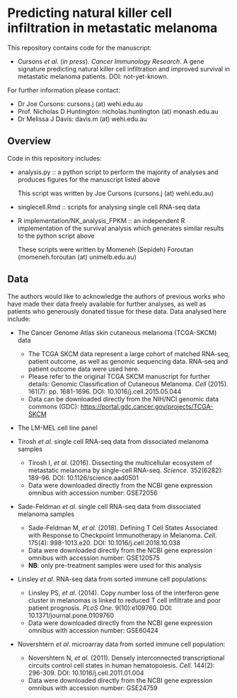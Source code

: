 # Predicting natural killer cell infiltration in metastatic melanoma
This repository contains code for the manuscript:
* Cursons *et al*. (*in press*). *Cancer Immunology Research*. A gene signature predicting natural killer cell infiltration and improved survival in metastatic melanoma patients. DOI: not-yet-known.

For further information please contact:
* Dr Joe Cursons: cursons.j (at) wehi.edu.au
* Prof. Nicholas D Huntington: nicholas.huntington (at) monash.edu.au
* Dr Melissa J Davis: davis.m (at) wehi.edu.au

## Overview
Code in this repository includes:
* analysis.py :: a python script to perform the majority of analyses and produces figures for the manuscript listed above

   This script was written by Joe Cursons (cursons.j (at) wehi.edu.au)
   
* singlecell.Rmd :: scripts for analysing single cell RNA-seq data
* R implementation/NK_analysis_FPKM :: an independent R implementation of the survival analysis which generates similar results to the python script above

   These scripts were written by Momeneh (Sepideh) Foroutan (momeneh.foroutan (at) unimelb.edu.au) 
   
## Data
The authors would like to acknowledge the authors of previous works who have made their data freely available for further analyses, as well as patients who generously donated tissue for these data. Data analysed here include:
* The Cancer Genome Atlas skin cutaneous melanoma (TCGA-SKCM) data

   - The TCGA SKCM data represent a large cohort of matched RNA-seq, patient outcome, as well as genomic sequencing data. RNA-seq and patient outcome data were used here.
   - Please refer to the original TCGA SKCM manuscript for further details: Genomic Classification of Cutaneous Melanoma. *Cell* (2015). 161(7): pp. 1681-1696. DOI: 10.1016/j.cell.2015.05.044
   - Data can be downloaded directly from the NIH/NCI genomic data commons (GDC): https://portal.gdc.cancer.gov/projects/TCGA-SKCM
   
* The LM-MEL cell line panel

* Tirosh *et al*. single cell RNA-seq data from dissociated melanoma samples

   - Tirosh I, *et al*. (2016). Dissecting the multicellular ecosystem of metastatic melanoma by single-cell RNA-seq. *Science*. 352(6282): 189-96. DOI: 10.1126/science.aad0501 
   - Data were downloaded directly from the NCBI gene expression omnibus with accession number: GSE72056

* Sade-Feldman *et al*. single cell RNA-seq data from dissociated melanoma samples 

   - Sade-Feldman M, *et al*. (2018). Defining T Cell States Associated with Response to Checkpoint Immunotherapy in Melanoma. *Cell*. 175(4): 998-1013.e20. DOI: 10.1016/j.cell.2018.10.038
   - Data were downloaded directly from the NCBI gene expression omnibus with accession number: GSE120575
   - **NB**: only pre-treatment samples were used for this analysis

* Linsley *et al*. RNA-seq data from sorted immune cell populations: 

   - Linsley PS, *et al*. (2014). Copy number loss of the interferon gene cluster in melanomas is linked to reduced T cell infiltrate and poor patient prognosis. *PLoS One*. 9(10):e109760. DOI: 10.1371/journal.pone.0109760
   - Data were downloaded directly from the NCBI gene expression omnibus with accession number: GSE60424
   
* Novershtern *et al*. microarray data from sorted immune cell population:

   - Novershtern N, *et al*. (2011). Densely interconnected transcriptional circuits control cell states in human hematopoiesis. *Cell*. 144(2): 296-309. DOI: 10.1016/j.cell.2011.01.004
   - Data were downloaded directly from the NCBI gene expression omnibus with accession number: GSE24759